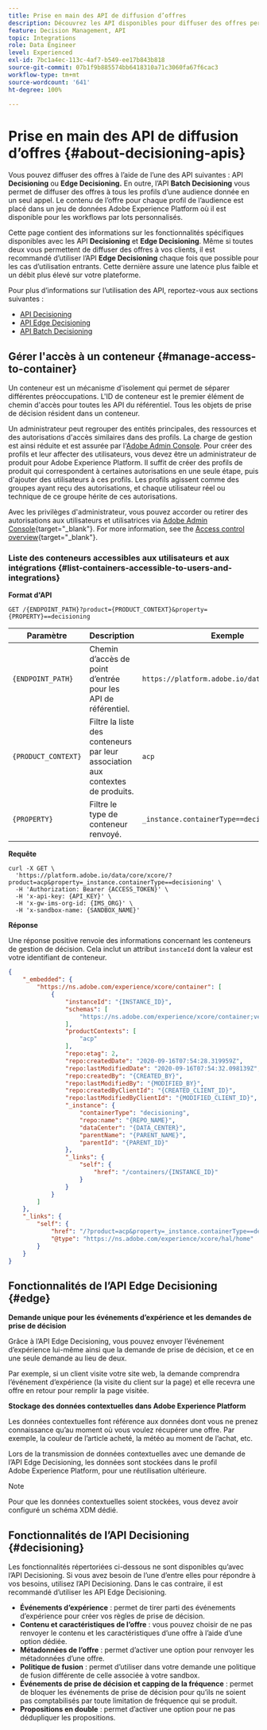 ```yaml
---
title: Prise en main des API de diffusion d’offres
description: Découvrez les API disponibles pour diffuser des offres personnalisées.
feature: Decision Management, API
topic: Integrations
role: Data Engineer
level: Experienced
exl-id: 7bc1a4ec-113c-4af7-b549-ee17b843b818
source-git-commit: 07b1f9b885574bb6418310a71c3060fa67f6cac3
workflow-type: tm+mt
source-wordcount: '641'
ht-degree: 100%

---
```


# Prise en main des API de diffusion d’offres {#about-decisioning-apis}

Vous pouvez diffuser des offres à l’aide de l’une des API suivantes : API **Decisioning** ou **Edge Decisioning.** En outre, l’API **Batch Decisioning** vous permet de diffuser des offres à tous les profils d’une audience donnée en un seul appel. Le contenu de l’offre pour chaque profil de l’audience est placé dans un jeu de données Adobe Experience Platform où il est disponible pour les workflows par lots personnalisés.

Cette page contient des informations sur les fonctionnalités spécifiques disponibles avec les API **Decisioning** et **Edge Decisioning**. Même si toutes deux vous permettent de diffuser des offres à vos clients, il est recommandé d’utiliser l’API **Edge Decisioning** chaque fois que possible pour les cas d’utilisation entrants. Cette dernière assure une latence plus faible et un débit plus élevé sur votre plateforme.


Pour plus d’informations sur l’utilisation des API, reportez-vous aux sections suivantes :
* [API Decisioning](decisioning-api.md)
* [API Edge Decisioning](edge-decisioning-api.md)
* [API Batch Decisioning](batch-decisioning-api.md)

## Gérer l&#39;accès à un conteneur {#manage-access-to-container}

Un conteneur est un mécanisme d&#39;isolement qui permet de séparer différentes préoccupations. L&#39;ID de conteneur est le premier élément de chemin d&#39;accès pour toutes les API du référentiel. Tous les objets de prise de décision résident dans un conteneur.

Un administrateur peut regrouper des entités principales, des ressources et des autorisations d&#39;accès similaires dans des profils. La charge de gestion est ainsi réduite et est assurée par l&#39;[Adobe Admin Console](https://adminconsole.adobe.com/). Pour créer des profils et leur affecter des utilisateurs, vous devez être un administrateur de produit pour Adobe Experience Platform. Il suffit de créer des profils de produit qui correspondent à certaines autorisations en une seule étape, puis d&#39;ajouter des utilisateurs à ces profils. Les profils agissent comme des groupes ayant reçu des autorisations, et chaque utilisateur réel ou technique de ce groupe hérite de ces autorisations.

Avec les privilèges d&#39;administrateur, vous pouvez accorder ou retirer des autorisations aux utilisateurs et utilisatrices via [Adobe Admin Console](https://adminconsole.adobe.com/){target="_blank"}. For more information, see the [Access control overview](https://experienceleague.adobe.com/docs/experience-platform/access-control/home.html?lang=fr){target="_blank"}.

### Liste des conteneurs accessibles aux utilisateurs et aux intégrations {#list-containers-accessible-to-users-and-integrations}

**Format d&#39;API**

```http
GET /{ENDPOINT_PATH}?product={PRODUCT_CONTEXT}&property={PROPERTY}==decisioning
```

| Paramètre | Description | Exemple |
| --------- | ----------- | ------- |
| `{ENDPOINT_PATH}` | Chemin d’accès de point d’entrée pour les API de référentiel. | `https://platform.adobe.io/data/core/xcore/` |
| `{PRODUCT_CONTEXT}` | Filtre la liste des conteneurs par leur association aux contextes de produits. | `acp` |
| `{PROPERTY}` | Filtre le type de conteneur renvoyé. | `_instance.containerType==decisioning` |

**Requête**

```shell
curl -X GET \
  'https://platform.adobe.io/data/core/xcore/?product=acp&property=_instance.containerType==decisioning' \
  -H 'Authorization: Bearer {ACCESS_TOKEN}' \
  -H 'x-api-key: {API_KEY}' \
  -H 'x-gw-ims-org-id: {IMS_ORG}' \
  -H 'x-sandbox-name: {SANDBOX_NAME}'
```

**Réponse**

Une réponse positive renvoie des informations concernant les conteneurs de gestion de décision. Cela inclut un attribut `instanceId` dont la valeur est votre identifiant de conteneur.

```json
{
    "_embedded": {
        "https://ns.adobe.com/experience/xcore/container": [
            {
                "instanceId": "{INSTANCE_ID}",
                "schemas": [
                    "https://ns.adobe.com/experience/xcore/container;version=0.5"
                ],
                "productContexts": [
                    "acp"
                ],
                "repo:etag": 2,
                "repo:createdDate": "2020-09-16T07:54:28.319959Z",
                "repo:lastModifiedDate": "2020-09-16T07:54:32.098139Z",
                "repo:createdBy": "{CREATED_BY}",
                "repo:lastModifiedBy": "{MODIFIED_BY}",
                "repo:createdByClientId": "{CREATED_CLIENT_ID}",
                "repo:lastModifiedByClientId": "{MODIFIED_CLIENT_ID}",
                "_instance": {
                    "containerType": "decisioning",
                    "repo:name": "{REPO_NAME}",
                    "dataCenter": "{DATA_CENTER}",
                    "parentName": "{PARENT_NAME}",
                    "parentId": "{PARENT_ID}"
                },
                "_links": {
                    "self": {
                        "href": "/containers/{INSTANCE_ID}"
                    }
                }
            }
        ]
    },
    "_links": {
        "self": {
            "href": "/?product=acp&property=_instance.containerType==decisioning",
            "@type": "https://ns.adobe.com/experience/xcore/hal/home"
        }
    }
}
```

## Fonctionnalités de l’API Edge Decisioning {#edge}

**Demande unique pour les événements d’expérience et les demandes de prise de décision**

Grâce à l’API Edge Decisioning, vous pouvez envoyer l’événement d’expérience lui-même ainsi que la demande de prise de décision, et ce en une seule demande au lieu de deux.

Par exemple, si un client visite votre site web, la demande comprendra l’événement d’expérience (la visite du client sur la page) et elle recevra une offre en retour pour remplir la page visitée.

**Stockage des données contextuelles dans Adobe Experience Platform**

Les données contextuelles font référence aux données dont vous ne prenez connaissance qu’au moment où vous voulez récupérer une offre. Par exemple, la couleur de l’article acheté, la météo au moment de l’achat, etc.

Lors de la transmission de données contextuelles avec une demande de l’API Edge Decisioning, les données sont stockées dans le profil Adobe Experience Platform, pour une réutilisation ultérieure.

>[!NOTE]
>
>Pour que les données contextuelles soient stockées, vous devez avoir configuré un schéma XDM dédié.

## Fonctionnalités de l’API Decisioning {#decisioning}

Les fonctionnalités répertoriées ci-dessous ne sont disponibles qu’avec l’API Decisioning. Si vous avez besoin de l’une d’entre elles pour répondre à vos besoins, utilisez l’API Decisioning. Dans le cas contraire, il est recommandé d’utiliser les API Edge Decisioning.

* **Événements d’expérience** : permet de tirer parti des événements d’expérience pour créer vos règles de prise de décision.
* **Contenu et caractéristiques de l’offre** : vous pouvez choisir de ne pas renvoyer le contenu et les caractéristiques d’une offre à l’aide d’une option dédiée.
* **Métadonnées de l’offre** : permet d’activer une option pour renvoyer les métadonnées d’une offre.
* **Politique de fusion** : permet d’utiliser dans votre demande une politique de fusion différente de celle associée à votre sandbox.
* **Événements de prise de décision et capping de la fréquence** : permet de bloquer les événements de prise de décision pour qu’ils ne soient pas comptabilisés par toute limitation de fréquence qui se produit.
* **Propositions en double** : permet d’activer une option pour ne pas dédupliquer les propositions.
